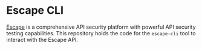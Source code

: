 # Escape CLI

[Escape](https://escape.tech) is a comprehensive API security platform with powerful API security testing capabilities.
This repository holds the code for the `escape-cli` tool to interact with the Escape API.
